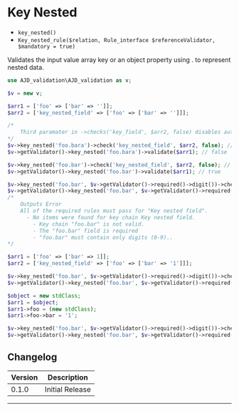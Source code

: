# Key Nested

- `key_nested()`
- `Key_nested_rule($relation, Rule_interface $referenceValidator, $mandatory = true)`

Validates the input value array key or an object property using . to represent nested data.

```php
use AJD_validation\AJD_validation as v;

$v = new v;

$arr1 = ['foo' => ['bar' => '']];
$arr2 = ['key_nested_field' => ['foo' => ['bar' => '']]];

/*
	Third paramater in ->checks('key_field', $arr2, false) disables auto array checking
*/
$v->key_nested('foo.bara')->check('key_nested_field', $arr2, false); // will put error in error bag
$v->getValidator()->key_nested('foo.bara')->validate($arr1); // false

$v->key_nested('foo.bar')->check('key_nested_field', $arr2, false); // validation passes
$v->getValidator()->key_nested('foo.bar')->validate($arr1); // true

$v->key_nested('foo.bar', $v->getValidator()->required()->digit())->check('key_nested_field', $arr2, false); // will put error in error bag
$v->getValidator()->key_nested('foo.bar', $v->getValidator()->required()->digit())->validate($arr1); // false
/*
	Outputs Error
	All of the required rules must pass for "Key nested field".
	  - No items were found for key chain Key nested field. 
	    - Key chain "foo.bar" is not valid.
	    - The "foo.bar" field is required
	    - "foo.bar" must contain only digits (0-9)..
*/

$arr1 = ['foo' => ['bar' => 1]];
$arr2 = ['key_nested_field' => ['foo' => ['bar' => '1']]];

$v->key_nested('foo.bar', $v->getValidator()->required()->digit())->check('key_nested_field', $arr2, false); // validation passes
$v->getValidator()->key_nested('foo.bar', $v->getValidator()->required()->digit())->validate($arr1); // true

$object = new stdClass;
$arr1 = $object;
$arr1->foo = (new stdClass);
$arr1->foo->bar = '1';

$v->key_nested('foo.bar', $v->getValidator()->required()->digit())->check('key_nested_field', $arr1, false); // validation passes
$v->getValidator()->key_nested('foo.bar', $v->getValidator()->required()->digit())->validate($arr1); // true

```

## Changelog

Version | Description
--------|-------------
  0.1.0 | Initial Release

***
